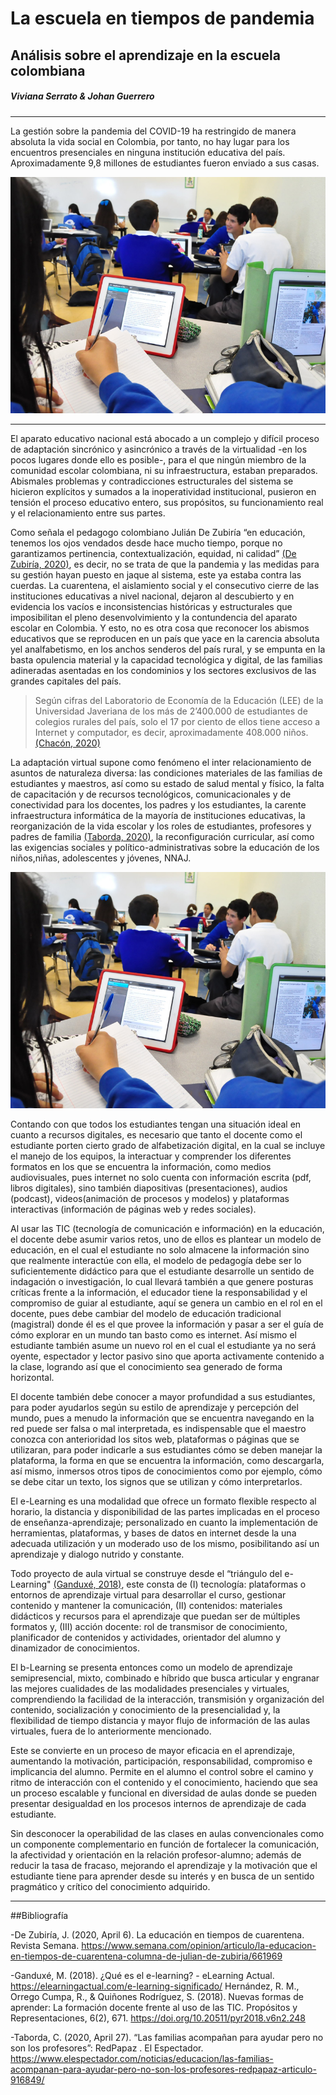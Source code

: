 # **La escuela en tiempos de pandemia**
## Análisis sobre el aprendizaje en la escuela colombiana  
##### Viviana Serrato & Johan Guerrero
___
La gestión sobre la pandemia del COVID-19 ha restringido de manera absoluta la vida social en Colombia, por tanto, no hay lugar para los
encuentros presenciales en ninguna institución educativa del país. Aproximadamente 9,8 millones de estudiantes fueron enviado a sus
casas. 

![Tomdado del Espectador](https://raw.githubusercontent.com/Licjohan1/educacionenpandemia/master/CLASE.jpg) 
___

El aparato educativo nacional está abocado a un complejo y difícil proceso de adaptación sincrónico y asincrónico a través de la
virtualidad -en los pocos lugares donde ello es posible-, para el que ningún miembro de la comunidad escolar colombiana, ni su
infraestructura, estaban preparados. Abismales problemas y contradicciones estructurales del sistema se hicieron explícitos y sumados a
la inoperatividad institucional, pusieron en tensión el proceso educativo entero, sus propósitos, su funcionamiento real y el
relacionamiento entre sus partes.

Como señala el pedagogo colombiano Julián De Zubiría “en educación, tenemos los ojos vendados desde hace mucho tiempo, porque no
garantizamos pertinencia, contextualización, equidad, ni calidad” [(De Zubiría, 2020)](https://www.semana.com/opinion/articulo/la-educacion-en-tiempos-de-cuarentena-columna-de-julian-de-zubiria/661969), es decir, no se trata de que la pandemia y las
medidas para su gestión hayan puesto en jaque al sistema, este ya estaba contra las cuerdas. La cuarentena, el aislamiento
social y el consecutivo cierre de las instituciones educativas a nivel nacional, dejaron al descubierto y en evidencia los vacíos e
inconsistencias históricas y estructurales que imposibilitan el pleno desenvolvimiento y la contundencia del aparato escolar en
Colombia. Y esto, no es otra cosa que reconocer los abismos educativos que se reproducen en un país que yace en la carencia absoluta yel
analfabetismo, en los anchos senderos del país rural, y se empunta en la basta opulencia material y la capacidad tecnológica y digital,
de las familias adineradas asentadas en los condominios y los sectores exclusivos de las grandes capitales del país.

> Según cifras del Laboratorio de Economía de la Educación (LEE) de la Universidad Javeriana de los más de 2’400.000 de estudiantes de
colegios rurales del país, solo el 17 por ciento de ellos tiene acceso a Internet y computador, es decir, aproximadamente 408.000 niños.
[(Chacón, 2020)](https://www.eltiempo.com/vida/educacion/solo-el-17-de-los-estudiantes-rurales-tiene-internet-y-computador-495684) 

La adaptación virtual supone como fenómeno el inter relacionamiento de asuntos de naturaleza diversa: las condiciones materiales de las
familias de estudiantes y maestros, así como su estado de salud mental y físico, la falta de capacitación y de recursos tecnológicos,
comunicacionales y de conectividad para los docentes, los padres y los estudiantes, la carente infraestructura informática de la mayoría
de instituciones educativas, la reorganización de la vida escolar y los roles de estudiantes, profesores y padres de familia [(Taborda,
2020)](https://www.elespectador.com/noticias/educacion/las-familias-acompanan-para-ayudar-pero-no-son-los-profesores-redpapaz-articulo916849/), la reconfiguración curricular, así como las exigencias sociales y político-administrativas sobre la educación de los
niños,niñas, adolescentes y jóvenes, NNAJ.

![Tomdado del Espectador](https://raw.githubusercontent.com/Licjohan1/educacionenpandemia/master/CLASE.jpg) 

Contando con que todos los estudiantes tengan una situación ideal en cuanto a recursos digitales,  es necesario que tanto el docente
como el estudiante porten cierto grado de alfabetización digital, en la cual se incluye el manejo de los equipos, la interactuar y comprender los
diferentes formatos en los que se encuentra la información, como medios audiovisuales, pues internet no solo cuenta con información
escrita (pdf, libros digitales), sino también diapositivas (presentaciones), audios (podcast), videos(animación de procesos y modelos) y plataformas interactivas (información de páginas web y redes sociales). 

Al usar las TIC (tecnología de comunicación e información) en la educación, el docente debe asumir varios retos, uno de ellos es
plantear un modelo de educación, en el cual el estudiante no solo almacene la información sino que realmente interactúe con ella, el
modelo de pedagogía debe ser lo suficientemente didáctico para que el estudiante desarrolle un sentido de indagación o investigación, lo
cual llevará también a que genere posturas críticas frente a la información, el educador tiene la responsabilidad y el compromiso de
guiar al estudiante, aquí se genera un cambio en el rol en el docente, pues debe cambiar del modelo de educación tradicional (magistral)
donde él es el que provee la información y pasar a ser el guía de cómo explorar en un mundo tan basto como es internet. Así mismo el
estudiante también asume un nuevo rol en el cual el estudiante ya no será oyente, espectador y lector pasivo sino que aporta activamente
contenido a la clase, logrando así que el conocimiento sea generado de forma horizontal. 

El docente también debe conocer a mayor profundidad a sus estudiantes, para poder ayudarlos según su estilo de aprendizaje y percepción
del mundo, pues a menudo la información que se encuentra navegando en la red puede ser falsa o mal interpretada, es indispensable que el
maestro conozca con anterioridad los sitos web, plataformas o páginas que se utilizaran, para poder indicarle a sus estudiantes cómo se
deben manejar la plataforma, la forma en que se encuentra la información, como descargarla, así mismo, inmersos otros tipos de
conocimientos como por ejemplo, cómo se debe citar un texto, los signos que se utilizan y cómo interpretarlos. 

El e-Learning es una modalidad que ofrece un formato flexible respecto al horario, la distancia y disponibilidad de las partes
implicadas en el proceso de enseñanza-aprendizaje; personalizado en cuanto la implementación de herramientas, plataformas, y bases de
datos en internet desde la una adecuada utilización y un moderado uso de los mismo, posibilitando así un aprendizaje y dialogo nutrido y
constante.

Todo proyecto de aula virtual se construye desde el “triángulo del e-Learning" [(Ganduxé, 2018)](https://elearningactual.com/e-learning-significado/), este consta de (I) tecnología: plataformas o entornos de aprendizaje virtual para desarrollar el curso, gestionar
contenido y mantener la comunicación, (II) contenidos: materiales didácticos y recursos para el aprendizaje que puedan ser de múltiples
formatos y, (III) acción docente: rol de transmisor de conocimiento, planificador de contenidos y actividades, orientador del alumno y
dinamizador de conocimientos.

El b-Learning se presenta entonces como un modelo de aprendizaje semipresencial, mixto, combinado e híbrido que busca articular y
engranar las mejores cualidades de las modalidades presenciales y virtuales, comprendiendo la facilidad de la interacción, transmisión y
organización del contenido, socialización y conocimiento de la presencialidad y, la flexibilidad de tiempo distancia y mayor flujo de
información de las aulas virtuales, fuera de lo anteriormente mencionado. 

Este se convierte en un proceso de mayor eficacia en el aprendizaje, aumentando la motivación, participación, responsabilidad,
compromiso e implicancia del alumno. Permite en el alumno el control sobre el camino y ritmo de interacción con el contenido y el
conocimiento, haciendo que sea un proceso escalable y funcional en diversidad de aulas donde se pueden presentar desigualdad en los
procesos internos de aprendizaje de cada estudiante.

Sin desconocer la operabilidad de las clases en aulas convencionales como un componente complementario en función de fortalecer la
comunicación, la afectividad y orientación en la relación profesor-alumno; además de reducir la tasa de fracaso, mejorando el
aprendizaje y la motivación que el estudiante tiene para aprender desde su interés y en busca de un sentido pragmático y crítico del
conocimiento adquirido.
___

##Bibliografía 

-De Zubiría, J. (2020, April 6). La educación en tiempos de cuarentena. Revista Semana. https://www.semana.com/opinion/articulo/la-educacion-en-tiempos-de-cuarentena-columna-de-julian-de-zubiria/661969

-Ganduxé, M. (2018). ¿Qué es el e-learning? - eLearning Actual. https://elearningactual.com/e-learning-significado/
Hernández, R. M., Orrego Cumpa, R., & Quiñones Rodríguez, S. (2018). Nuevas formas de aprender: La formación docente frente al uso de
las TIC. Propósitos y Representaciones, 6(2), 671. https://doi.org/10.20511/pyr2018.v6n2.248

-Taborda, C. (2020, April 27). “Las familias acompañan para ayudar pero no son los profesores”: RedPapaz . El Espectador. https://www.elespectador.com/noticias/educacion/las-familias-acompanan-para-ayudar-pero-no-son-los-profesores-redpapaz-articulo-916849/

